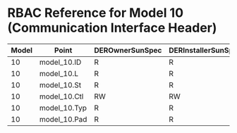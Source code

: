 # RBAC Reference for Model 10 (Communication Interface Header)

| Model | Point | DEROwnerSunSpec | DERInstallerSunSpec | DERVendorSunSpec | ServiceProviderSunSpec | GridOperatorSunSpec |
|-------|-------|------------------|---------------------|------------------|------------------------|---------------------|
| 10 | model_10.ID | R | R | R | R | R |
| 10 | model_10.L | R | R | R | R | R |
| 10 | model_10.St | R | R | R | R | R |
| 10 | model_10.Ctl | RW | RW | RW | RW | RW |
| 10 | model_10.Typ | R | R | R | R | R |
| 10 | model_10.Pad | R | R | R | R | R |
